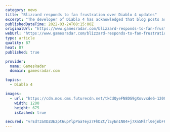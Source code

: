 ```yaml
---
category: news
title: "Blizzard responds to fan frustration over Diablo 4 updates"
excerpt: "The developer of Diablo 4 has acknowledged that blog posts aren't the best way for fans to get a feel for the game. Blizzard will be releasing an update on Diablo's fourth major instalment next week."
publishedDateTime: 2022-03-24T08:15:00Z
originalUrl: "https://www.gamesradar.com/blizzard-responds-to-fan-frustration-over-diablo-4-updates/"
webUrl: "https://www.gamesradar.com/blizzard-responds-to-fan-frustration-over-diablo-4-updates/"
type: article
quality: 87
heat: 87
published: true

provider:
  name: GamesRadar
  domain: gamesradar.com

topics:
  - Diablo 4

images:
  - url: "https://cdn.mos.cms.futurecdn.net/tkCdQyeFN8DG9gXovvxde6-1200-80.jpg"
    width: 1200
    height: 675
    isCached: true

secured: "vrEdT3aXDZUE2pt6upYlpPaaTeyz7FhDZt/lSyEn1N04+j7Xn5MlTl0ejnbFRH19G6XT0JIQ5RmfYKigzlgt6UkEYDQ/+bs4+Ii3H6Rt/76KS3dwrPkBE799Tfh7EWdcYDPqImVbRAJ3M8BpoMbtMS3zln6Z/lEUGmyz0MaRwHD8O0UioWFovxSsCaRNVtUW9YT1AiE/bAdET4FoGz9QbDkxdA4MBs1cwJca0k1El8rfbGQSGFoDsJ0qVtspY5OvOGeP3Z1ZWimRvFzOcwUsshp4+KUG/QOGoc9ClCKIEGUZFSCYNathkJhGtso9+A3d3wbJo3Jw7RR9ea2rePBn4eA5qrak6AfGtg705sE8Keg=;s2hO6j+zC15DE9QfTaxcJw=="
---
```


